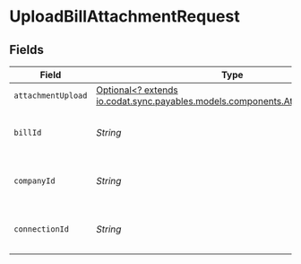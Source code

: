 # UploadBillAttachmentRequest


## Fields

| Field                                                                                                                        | Type                                                                                                                         | Required                                                                                                                     | Description                                                                                                                  | Example                                                                                                                      |
| ---------------------------------------------------------------------------------------------------------------------------- | ---------------------------------------------------------------------------------------------------------------------------- | ---------------------------------------------------------------------------------------------------------------------------- | ---------------------------------------------------------------------------------------------------------------------------- | ---------------------------------------------------------------------------------------------------------------------------- |
| `attachmentUpload`                                                                                                           | [Optional<? extends io.codat.sync.payables.models.components.AttachmentUpload>](../../models/components/AttachmentUpload.md) | :heavy_minus_sign:                                                                                                           | N/A                                                                                                                          |                                                                                                                              |
| `billId`                                                                                                                     | *String*                                                                                                                     | :heavy_check_mark:                                                                                                           | Unique identifier for a bill.                                                                                                | 13d946f0-c5d5-42bc-b092-97ece17923ab                                                                                         |
| `companyId`                                                                                                                  | *String*                                                                                                                     | :heavy_check_mark:                                                                                                           | Unique identifier for a company.                                                                                             | 8a210b68-6988-11ed-a1eb-0242ac120002                                                                                         |
| `connectionId`                                                                                                               | *String*                                                                                                                     | :heavy_check_mark:                                                                                                           | Unique identifier for a connection.                                                                                          | 2e9d2c44-f675-40ba-8049-353bfcb5e171                                                                                         |